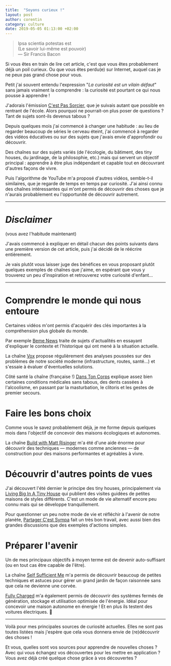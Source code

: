 ```yaml
---
title:  "Soyons curieux !"
layout: post
author: corentin
category: culture
date: 2019-05-05 01:13:00 +02:00
---
```


> Ipsa scientia potestas est  
> (Le savoir lui-même est pouvoir)  
> — Sir Francis Bacon

Si vous êtes en train de lire cet article, c'est que vous êtes probablement déjà un poil curieux. Ou que vous êtes perdu(e) sur Internet, auquel cas je ne peux pas grand chose pour vous.

Petit j'ai souvent entendu l'expression "*La curiosité est un vilain défaut*" sans jamais vraiment la comprendre : la curiosité est pourtant ce qui nous pousse à apprendre !

J'adorais l'émission [C'est Pas Sorcier](https://www.youtube.com/user/cestpassorcierftv), que je suivais autant que possible en rentrant de l'école. Alors pourquoi ne pourrait-on plus poser de questions ? Tant de sujets sont-ils devenus tabous ?

Depuis quelques mois j'ai commencé à changer une habitude : au lieu de regarder beaucoup de séries le cerveau éteint, j'ai commencé à regarder des vidéos éducatives ou sur des sujets que j'avais envie d'approfondir ou découvrir.

Des chaînes sur des sujets variés (de l'écologie, du bâtiment, des tiny houses, du jardinage, de la philosophie, etc.) mais qui servent un objectif principal : apprendre à être plus indépendant et capable tout en découvrant d'autres façons de vivre.

Puis l'algorithme de YouTube m'a proposé d'autres vidéos, semble-t-il similaires, que je regarde de temps en temps par curiosité. J'ai ainsi connu des chaînes intéressantes qui m'ont permis de découvrir des choses que je n'aurais probablement eu l'opportunité de découvrir autrement.

---

# *Disclaimer*

(vous avez l'habitude maintenant)

J'avais commencé à expliquer en détail chacun des points suivants dans une première version de cet article, puis j'ai décidé de le réécrire entièrement.

Je vais plutôt vous laisser juge des bénéfices en vous proposant plutôt quelques exemples de chaînes que j'aime, en espérant que vous y trouverez un peu d'inspiration et retrouverez votre curiosité d'enfant…

---

# Comprendre le monde qui nous entoure

Certaines vidéos m'ont permis d'acquérir des clés importantes à la compréhension plus globale du monde.

Par exemple [Beme News](https://www.youtube.com/channel/UCY0YIply-je0EhSWLgpftVw) traite de sujets d'actualités en essayant d'expliquer le contexte et l'historique qui ont mené à la situation actuelle.

La chaîne [Vox](https://www.youtube.com/user/voxdotcom) propose régulièrement des analyses poussées sur des problèmes de notre société moderne (infrastructure, routes, santé…) et s'essaie à évaluer d'éventuelles solutions.

Côté santé la chaîne (française !) [Dans Ton Corps](https://www.youtube.com/channel/UCOchT7ZJ4TXe3stdLW1Sfxw) explique assez bien certaines conditions médicales sans tabous, des dents cassées à l'alcoolisme, en passant par la masturbation, le clitoris et les gestes de premier secours.

# Faire les bons choix

Comme vous le savez probablement déjà, je me forme depuis quelques mois dans l'objectif de concevoir des maisons écologiques et autonomes.

La chaîne [Build with Matt Risinger](https://www.youtube.com/user/MattRisinger) m'a été d'une aide énorme pour découvrir des techniques — modernes comme anciennes — de construction pour des maisons performantes et agréables à vivre.

# Découvrir d'autres points de vues

J'ai découvert l'été dernier le principe des tiny houses, principalement via [Living Big In A Tiny House](https://www.youtube.com/user/livingbigtinyhouse) qui publient des visites guidées de petites maisons de styles différents. C'est un mode de vie alternatif encore peu connu mais qui se développe tranquillement.

Pour questionner un peu notre mode de vie et réfléchir à l'avenir de notre planète, [Partager C'est Sympa](https://www.youtube.com/user/elfuegoo) fait un très bon travail, avec aussi bien des grandes discussions que des exemples d'actions simples.

# Préparer l'avenir

Un de mes principaux objectifs à moyen terme est de devenir auto-suffisant (ou en tout cas être capable de l'être).

La chaîne [Self Sufficient Me](https://www.youtube.com/user/markyv69) m'a permis de découvrir beaucoup de petites techniques et astuces pour gérer un grand jardin de façon raisonnée sans que cela ne devienne une corvée.

[Fully Charged](https://www.youtube.com/user/fullychargedshow) m'a également permis de découvrir des systèmes fermés de génération, stockage et utilisation optimisée de l'énergie. Idéal pour concevoir une maison autonome en énergie ! Et en plus ils testent des voitures électriques. 🤩

---

Voilà pour mes principales sources de curiosité actuelles. Elles ne sont pas toutes listées mais j'espère que cela vous donnera envie de (re)découvrir des choses !

Et vous, quelles sont vos sources pour apprendre de nouvelles choses ? Avec qui vous échangez vos découvertes pour les mettre en application ? Vous avez déjà créé quelque chose grâce à vos découvertes ?
